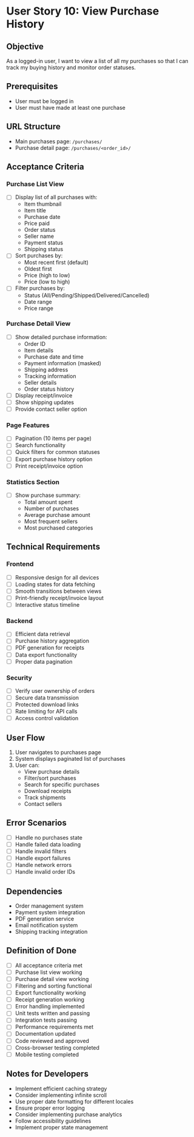 # User Story 10: View Purchase History

## Objective

As a logged-in user, I want to view a list of all my purchases so that I can track my buying history and monitor order statuses.

## Prerequisites
- User must be logged in
- User must have made at least one purchase

## URL Structure
- Main purchases page: `/purchases/`
- Purchase detail page: `/purchases/<order_id>/`

## Acceptance Criteria

### Purchase List View

- [ ] Display list of all purchases with:
  - Item thumbnail
  - Item title
  - Purchase date
  - Price paid
  - Order status
  - Seller name
  - Payment status
  - Shipping status
- [ ] Sort purchases by:
  - Most recent first (default)
  - Oldest first
  - Price (high to low)
  - Price (low to high)
- [ ] Filter purchases by:
  - Status (All/Pending/Shipped/Delivered/Cancelled)
  - Date range
  - Price range

### Purchase Detail View

- [ ] Show detailed purchase information:
  - Order ID
  - Item details
  - Purchase date and time
  - Payment information (masked)
  - Shipping address
  - Tracking information
  - Seller details
  - Order status history
- [ ] Display receipt/invoice
- [ ] Show shipping updates
- [ ] Provide contact seller option

### Page Features

- [ ] Pagination (10 items per page)
- [ ] Search functionality
- [ ] Quick filters for common statuses
- [ ] Export purchase history option
- [ ] Print receipt/invoice option

### Statistics Section

- [ ] Show purchase summary:
  - Total amount spent
  - Number of purchases
  - Average purchase amount
  - Most frequent sellers
  - Most purchased categories

## Technical Requirements

### Frontend
- [ ] Responsive design for all devices
- [ ] Loading states for data fetching
- [ ] Smooth transitions between views
- [ ] Print-friendly receipt/invoice layout
- [ ] Interactive status timeline

### Backend
- [ ] Efficient data retrieval
- [ ] Purchase history aggregation
- [ ] PDF generation for receipts
- [ ] Data export functionality
- [ ] Proper data pagination

### Security
- [ ] Verify user ownership of orders
- [ ] Secure data transmission
- [ ] Protected download links
- [ ] Rate limiting for API calls
- [ ] Access control validation

## User Flow
1. User navigates to purchases page
2. System displays paginated list of purchases
3. User can:
   - View purchase details
   - Filter/sort purchases
   - Search for specific purchases
   - Download receipts
   - Track shipments
   - Contact sellers

## Error Scenarios
- [ ] Handle no purchases state
- [ ] Handle failed data loading
- [ ] Handle invalid filters
- [ ] Handle export failures
- [ ] Handle network errors
- [ ] Handle invalid order IDs

## Dependencies
- Order management system
- Payment system integration
- PDF generation service
- Email notification system
- Shipping tracking integration

## Definition of Done
- [ ] All acceptance criteria met
- [ ] Purchase list view working
- [ ] Purchase detail view working
- [ ] Filtering and sorting functional
- [ ] Export functionality working
- [ ] Receipt generation working
- [ ] Error handling implemented
- [ ] Unit tests written and passing
- [ ] Integration tests passing
- [ ] Performance requirements met
- [ ] Documentation updated
- [ ] Code reviewed and approved
- [ ] Cross-browser testing completed
- [ ] Mobile testing completed

## Notes for Developers
- Implement efficient caching strategy
- Consider implementing infinite scroll
- Use proper date formatting for different locales
- Ensure proper error logging
- Consider implementing purchase analytics
- Follow accessibility guidelines
- Implement proper state management 